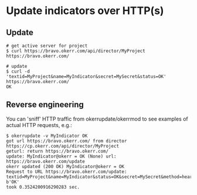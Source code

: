 # Update indicators over HTTP(s)

## Update
~~~shell
# get active server for project
$ curl https://bravo.okerr.com/api/director/MyProject
https://bravo.okerr.com/

# update
$ curl -d 'textid=MyProject&name=MyIndicator&secret=MySecret&status=OK' https://bravo.okerr.com/
OK
~~~

## Reverse engineering
You can 'sniff' HTTP traffic from okerrupdate/okerrmod to see examples of actual HTTP requests, e.g.:
~~~shell
$ okerrupdate -v MyIndicator OK 
got url https://bravo.okerr.com/ from director https://cp.okerr.com/api/director/MyProject
geturl: return https://bravo.okerr.com/
update: MyIndicator@okerr = OK (None) url: https://bravo.okerr.com/update
okerr updated (200 OK) MyIndicator@okerr = OK
Request to URL https://bravo.okerr.com/update:
textid=MyProject&name=MyIndicator&status=OK&secret=MySecret&method=heartbeat&policy=Default&tags=&keypath=&origkeypath=&desc=
b'OK'
took 0.3524200916290283 sec.
~~~